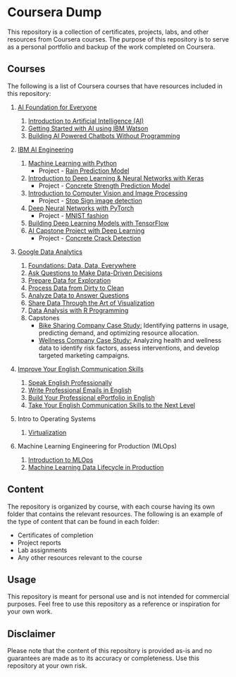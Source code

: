 # Coursera Dump

This repository is a collection of certificates, projects, labs, and other resources from Coursera courses. The purpose of this repository is to serve as a personal portfolio and backup of the work completed on Coursera.

## Courses

The following is a list of Coursera courses that have resources included in this repository:

1. [AI Foundation for Everyone](./AI%20Foundations%20for%20Everyone/Coursera%208DBDR5GA9JDZ.pdf)
    1. [Introduction to Artificial Intelligence (AI)](./AI%20Foundations%20for%20Everyone/Introduction%20to%20Artificial%20Intelligence/Coursera%202MJ26B95Y29T.pdf)
    2. [Getting Started with AI using IBM Watson](./AI%20Foundations%20for%20Everyone/Getting%20Started%20with%20AI%20using%20IBM%20Watson/Coursera%20CUCUVKMTXR72.pdf)
    3. [Building AI Powered Chatbots Without Programming](./AI%20Foundations%20for%20Everyone/Building%20AI%20Powered%20Chatbots%20Without%20Programming/Coursera%20XQQW7N4VDJY3.pdf)
    
2. [IBM AI Engineering](./IBM%20AI%20Engineering/Coursera%2093AKCSRCACQE.pdf)
    1. [Machine Learning with Python](./IBM%20AI%20Engineering/Machine%20Learning%20with%20Python/Coursera%20LVU5SHFM7WC7.pdf)
        - Project - [Rain Prediction Model](./IBM%20AI%20Engineering/Machine%20Learning%20with%20Python/PROJECT-Rain_Prediction.ipynb)
    2. [Introduction to Deep Learning & Neural Networks with Keras](./IBM%20AI%20Engineering/Introduction%20to%20Deep%20Learning%20%26%20Neural%20Networks%20with%20Keras/Coursera%20VQ9F3673GUVB.pdf)
        - Project - [Concrete Strength Prediction Model](./IBM%20AI%20Engineering/Introduction%20to%20Deep%20Learning%20%26%20Neural%20Networks%20with%20Keras/PROJECT-Building_a%20_Deep_Learning_Model.ipynb)
    3. [Introduction to Computer Vision and Image Processing](./IBM%20AI%20Engineering/Introduction%20to%20Computer%20Vision%20and%20Image%20Processing/Coursera%20UX5RLEQW2VHU.pdf)
        - Project - [Stop Sign image detection](./IBM%20AI%20Engineering/Introduction%20to%20Computer%20Vision%20and%20Image%20Processing/PROJECT-Train-classification-cnn-pytorch.ipynb)
    4. [Deep Neural Networks with PyTorch](./IBM%20AI%20Engineering/Deep%20Neural%20Networks%20with%20PyTorch/Coursera%202DN36284WM34.pdf)
        - Project - [MNIST fashion](./IBM%20AI%20Engineering/Deep%20Neural%20Networks%20with%20PyTorch/MNIST_fashion.ipynb)
    5. [Building Deep Learning Models with TensorFlow](./IBM%20AI%20Engineering/Building%20Deep%20Learning%20Models%20with%20TensorFlow/Coursera%20N55HZPMABGLT.pdf)
    6. [AI Capstone Project with Deep Learning](./IBM%20AI%20Engineering/AI%20Capstone%20Project%20with%20Deep%20Learning/Coursera%20MY84A7CML9D9.pdf)
        - Project - [Concrete Crack Detection](./IBM%20AI%20Engineering/AI%20Capstone%20Project%20with%20Deep%20Learning/PROJECT-Resnet18.ipynb)

3. [Google Data Analytics](./Google%20Data%20Analytics/Coursera%20U3JHHL927SJX.pdf)
    1. [Foundations: Data, Data, Everywhere](./Google%20Data%20Analytics/Foundations%3A%20Data%2C%20Data%2C%20Everywhere/Coursera%20ZXMU23C52KWJ.pdf)
    2. [Ask Questions to Make Data-Driven Decisions](./Google%20Data%20Analytics/Ask%20Questions%20to%20Make%20Data-Driven%20Decisions/Coursera%20QRAQKJPDUDAP.pdf)
    3. [Prepare Data for Exploration](./Google%20Data%20Analytics/Prepare%20Data%20for%20Exploration/Coursera%20HTT484295X52.pdf)
    4. [Process Data from Dirty to Clean](./Google%20Data%20Analytics/Process%20Data%20from%20Dirty%20to%20Clean/Coursera%20UBNZHAM6VE7E.pdf)
    5. [Analyze Data to Answer Questions](./Google%20Data%20Analytics/Analyze%20Data%20to%20Answer%20Questions/Coursera%20ZECTSSJFUGYR.pdf)
    6. [Share Data Through the Art of Visualization](./Google%20Data%20Analytics/Share%20Data%20Through%20the%20Art%20of%20Visualization/Coursera%20E884FRSSA4BK.pdf)
    7. [Data Analysis with R Programming](./Google%20Data%20Analytics/Data%20Analysis%20with%20R%20Programming/Coursera%20XR2VNK7EVDUL.pdf)
    8. Capstones
        - [Bike Sharing Company Case Study:](./Google%20Data%20Analytics/Capstone/Case%20Study%201) Identifying patterns in usage, predicting demand, and optimizing resource allocation.
        - [Wellness Company Case Study:](./Google%20Data%20Analytics/Capstone/Case%20Study%202) Analyzing health and wellness data to identify risk factors, assess interventions, and develop targeted marketing campaigns.

4. [Improve Your English Communication Skills](./Improve%20Your%20English%20Communication%20Skills/Coursera%209S9TSXNGYQ7Z.pdf)
    1. [Speak English Professionally](./Improve%20Your%20English%20Communication%20Skills/Speak%20English%20Professionally/Coursera%20ZQRWS8L8Q6DC.pdf)
    2. [Write Professional Emails in English](./Improve%20Your%20English%20Communication%20Skills/Write%20Professional%20Emails%20in%20English/Coursera%20SJ7LLUXJWKA9.pdf)
    3. [Build Your Professional ePortfolio in English](./Improve%20Your%20English%20Communication%20Skills/Build%20Your%20Professional%20ePortfolio%20in%20English/Coursera%20EBEWZYTGMWKF.pdf)
    4. [Take Your English Communication Skills to the Next Level](./Improve%20Your%20English%20Communication%20Skills/Take%20Your%20English%20Communication%20Skills%20to%20the%20Next%20Level/Coursera%20AKXB6NZCLNVV.pdf)
    
5.  Intro to Operating Systems
    1. [Virtualization](./Intro%20to%20Operating%20Systems/Virtualization/Coursera%204PQJSQ3ZA3YU.pdf)

6.  Machine Learning Engineering for Production (MLOps)
    1. [Introduction to MLOps](./Machine%20Learning%20Engineering%20for%20Production%20(MLOps)/Introduction%20to%20Machine%20Learning%20in%20Production/Coursera%20AMXCRWR98KXV.pdf)
    2. [Machine Learning Data Lifecycle in Production](./Machine%20Learning%20Engineering%20for%20Production%20(MLOps)/Machine%20Learning%20Data%20Lifecycle%20in%20Production/Coursera%20KKBNJLHPAQSD.pdf)
    
## Content

The repository is organized by course, with each course having its own folder that contains the relevant resources. The following is an example of the type of content that can be found in each folder:

- Certificates of completion
- Project reports
- Lab assignments
- Any other resources relevant to the course

## Usage

This repository is meant for personal use and is not intended for commercial purposes. Feel free to use this repository as a reference or inspiration for your own work.

## Disclaimer

Please note that the content of this repository is provided as-is and no guarantees are made as to its accuracy or completeness. Use this repository at your own risk.